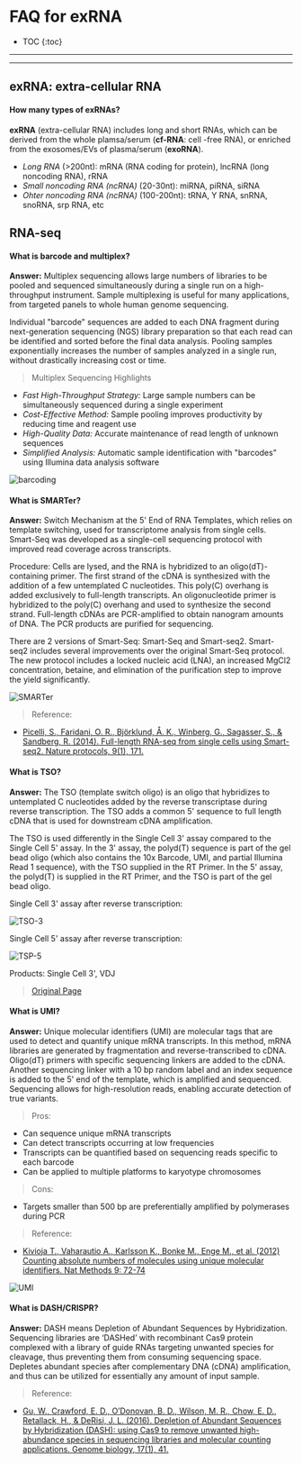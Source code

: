 # FAQ for exRNA

* TOC
{:toc}
---
---

## exRNA: extra-cellular RNA

#### How many types of exRNAs?

**exRNA** (extra-cellular RNA) includes long and short RNAs, which can be derived from the whole plamsa/serum (**cf-RNA**: cell -free RNA), or enriched from the exosomes/EVs of plasma/serum (**exoRNA**).

* *Long RNA* (>200nt): mRNA (RNA coding for protein), lncRNA (long noncoding RNA), rRNA
* *Small noncoding RNA (ncRNA)* (20-30nt): miRNA, piRNA, siRNA
* *Ohter noncoding RNA (ncRNA)* (100-200nt): tRNA, Y RNA, snRNA, snoRNA, srp RNA, etc

 

## RNA-seq

#### What is barcode and multiplex?

**Answer:** Multiplex sequencing allows large numbers of libraries to be pooled and sequenced simultaneously during a single run on a high-throughput instrument. Sample multiplexing is useful for many applications, from targeted panels to whole human genome sequencing.

Individual "barcode" sequences are added to each DNA fragment during next-generation sequencing (NGS) library preparation so that each read can be identified and sorted before the final data analysis. Pooling samples exponentially increases the number of samples analyzed in a single run, without drastically increasing cost or time.

> Multiplex Sequencing Highlights

- *Fast High-Throughput Strategy:* Large sample numbers can be simultaneously sequenced during a single experiment
- *Cost-Effective Method:* Sample pooling improves productivity by reducing time and reagent use
- *High-Quality Data:* Accurate maintenance of read length of unknown sequences
- *Simplified Analysis:* Automatic sample identification with "barcodes" using Illumina data analysis software

![barcoding](img/barcoding.jpg)


#### What is SMARTer?
**Answer:** Switch Mechanism at the 5' End of RNA Templates, which relies on template switching, used for transcriptome analysis from single cells. Smart-Seq was developed as a single-cell sequencing protocol with improved read coverage across transcripts. 

Procedure: Cells are lysed, and the RNA is hybridized to an oligo(dT)-containing primer. The first strand of the cDNA is synthesized with the addition of a few untemplated C nucleotides. This poly(C) overhang is added exclusively to full-length transcripts. An oligonucleotide primer is hybridized to the poly(C) overhang and used to synthesize the second strand. Full-length cDNAs are PCR-amplified to obtain nanogram amounts of DNA. The PCR products are purified for sequencing.

There are 2 versions of Smart-Seq: Smart-Seq and Smart-seq2. Smart-seq2 includes several improvements over the original Smart-Seq protocol. The new protocol includes a locked nucleic acid (LNA), an increased MgCl2 concentration, betaine, and elimination of the purification step to improve the yield significantly.

![SMARTer](img/SMARTer.png)

> Reference:

- [Picelli, S., Faridani, O. R., Björklund, Å. K., Winberg, G., Sagasser, S., & Sandberg, R. (2014). Full-length RNA-seq from single cells using Smart-seq2. Nature protocols, 9(1), 171.](https://www.ncbi.nlm.nih.gov/pubmed/24385147/)


#### What is TSO?

**Answer:** The TSO (template switch oligo) is an oligo that hybridizes to untemplated C nucleotides added by the reverse transcriptase during reverse transcription. The TSO adds a common 5' sequence to full length cDNA that is used for downstream cDNA amplification.

The TSO is used differently in the Single Cell 3' assay compared to the Single Cell 5' assay. In the 3' assay, the polyd(T) sequence is part of the gel bead oligo (which also contains the 10x Barcode, UMI, and partial Illumina Read 1 sequence), with the TSO supplied in the RT Primer. In the 5' assay, the polyd(T) is supplied in the RT Primer, and the TSO is part of the gel bead oligo.


Single Cell 3' assay after reverse transcription:


![TSO-3](img/TSO-3.png)

 

Single Cell 5' assay after reverse transcription:

![TSP-5](img/TSO-5.png)

Products: Single Cell 3', VDJ


> [Original Page](https://kb.10xgenomics.com/hc/en-us/articles/360001493051-What-is-a-template-switch-oligo-TSO-)



#### What is UMI?

**Answer:** Unique molecular identifiers (UMI) are molecular tags that are used to detect and quantify unique mRNA transcripts. In this method, mRNA libraries are generated by fragmentation and reverse-transcribed to cDNA. Oligo(dT) primers with specific sequencing linkers are added to the cDNA. Another sequencing linker with a 10 bp random label and an index sequence is added to the 5' end of the template, which is amplified and sequenced. Sequencing allows for high-resolution reads, enabling accurate detection of true variants.

> Pros:

- Can sequence unique mRNA transcripts
- Can detect transcripts occurring at low frequencies
- Transcripts can be quantified based on sequencing reads specific to each barcode
- Can be applied to multiple platforms to karyotype chromosomes

> Cons:

- Targets smaller than 500 bp are preferentially amplified by polymerases during PCR

> Reference:

- [Kivioja T., Vaharautio A., Karlsson K., Bonke M., Enge M., et al. (2012) Counting absolute numbers of molecules using unique molecular identifiers. Nat Methods 9: 72-74](http://www.ncbi.nlm.nih.gov/pubmed/22101854)

  

![UMI](img/umi.png)



#### What is DASH/CRISPR?

**Answer:** DASH means Depletion of Abundant Sequences by Hybridization. Sequencing libraries are ‘DASHed’ with recombinant Cas9 protein complexed with a library of guide RNAs targeting unwanted species for cleavage, thus preventing them from consuming sequencing space. Depletes abundant species after complementary DNA (cDNA) amplification, and thus can be utilized for essentially any amount of input sample.


> Reference:

- [Gu, W., Crawford, E. D., O’Donovan, B. D., Wilson, M. R., Chow, E. D., Retallack, H., & DeRisi, J. L. (2016). Depletion of Abundant Sequences by Hybridization (DASH): using Cas9 to remove unwanted high-abundance species in sequencing libraries and molecular counting applications. Genome biology, 17(1), 41.](https://www.ncbi.nlm.nih.gov/pubmed/26944702)
